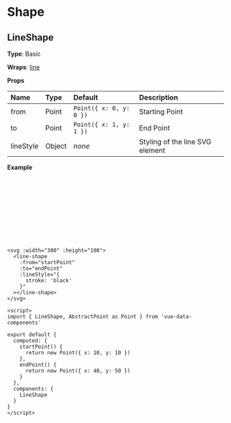 # Shape

## LineShape

**Type**: Basic

**Wraps**: [line](https://developer.mozilla.org/en-US/docs/Web/SVG/Element/line)

**Props**

| Name      | Type   | Default                 | Description                     |
| :-------- | :----- | :---------------------- | :------------------------------ |
| from      | Point  | `Point({ x: 0, y: 0 })` | Starting Point                  |
| to        | Point  | `Point({ x: 1, y: 1 })` | End Point                       |
| lineStyle | Object | _none_                  | Styling of the line SVG element |

**Example**

<svg :width="300" :height="100" style="margin: 0 auto">
  <line-shape
    :from="startPoint"
    :to="endPoint"
    :lineStyle="{
      stroke: 'black'
    }"
  ></line-shape>
</svg>

```vue
<svg :width="300" :height="100">
  <line-shape
    :from="startPoint"
    :to="endPoint"
    :lineStyle="{
      stroke: 'black'
    }"
  ></line-shape>
</svg>

<script>
import { LineShape, AbstractPoint as Point } from 'vue-data-components'

export default {
  computed: {
    startPoint() {
      return new Point({ x: 10, y: 10 })
    },
    endPoint() {
      return new Point({ x: 40, y: 50 })
    }
  },
  components: {
    LineShape
  }
}
</script>
```

<script>
  import { LineShape } from '../../src/components/shape'
  import { AbstractPoint as Point } from '../../src/components/point'

  export default {
    computed: {
      startPoint () {
        return new Point({ x: 10, y: 10 })
      },
      endPoint () {
        return new Point ({ x: 40, y: 50 })
      }
    },
    components: {
      LineShape
    }
  }
</script>
